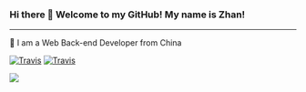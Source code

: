 ### Hi there 👋 Welcome to my GitHub! My name is Zhan!
---
🤝 I am a Web Back-end Developer from China


[![Travis](https://img.shields.io/badge/%E6%8E%98%E9%87%91-Zhan-blue)](https://juejin.cn/user/259910324198845) [![Travis](https://img.shields.io/badge/Wechat-Goldfish7710-brightgreen)]()



![](https://github-readme-stats.vercel.app/api?username=Zhan&theme=dark)


<!--
**jin-zi-han/jin-zi-han** is a ✨ _special_ ✨ repository because its `README.md` (this file) appears on your GitHub profile.

Here are some ideas to get you started:

- 🔭 I’m currently working on ...
- 🌱 I’m currently learning ...
- 👯 I’m looking to collaborate on ...
- 🤔 I’m looking for help with ...
- 💬 Ask me about ...
- 📫 How to reach me: ...
- 😄 Pronouns: ...
- ⚡ Fun fact: ...
-->
